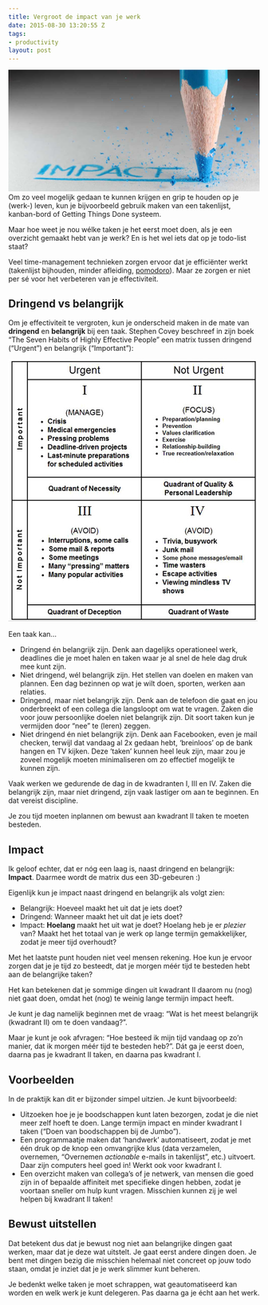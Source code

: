 ```yaml
---
title: Vergroot de impact van je werk
date: 2015-08-30 13:20:55 Z
tags:
- productivity
layout: post
---
```


![Impact](/content/images/2015/08/impact.jpg)
Om zo veel mogelijk gedaan te kunnen krijgen en grip te houden op je (werk-) leven, kun je bijvoorbeeld gebruik maken van een takenlijst, kanban-bord of Getting Things Done systeem.

Maar hoe weet je nou wélke taken je het eerst moet doen, als je een overzicht gemaakt hebt van je werk? En is het wel iets dat op je todo-list staat?

Veel time-management technieken zorgen ervoor dat je efficiënter werkt (takenlijst bijhouden, minder afleiding, [pomodoro](http://pomodorotechnique.com/)). Maar ze zorgen er niet per sé voor het verbeteren van je effectiviteit.

## Dringend vs belangrijk
Om je effectiviteit te vergroten, kun je onderscheid maken in de mate van **dringend** en **belangrijk** bij een taak. Stephen Covey beschreef in zijn boek “The Seven Habits of Highly Effective People” een matrix tussen dringend (“Urgent”) en belangrijk (“Important”):

![Urgent Important Matrix](/content/images/2015/08/0-covey.jpg)

Een taak kan…

* Dringend én belangrijk zijn. Denk aan dagelijks operationeel werk, deadlines die je moet halen en taken waar je al snel de hele dag druk mee kunt zijn.
* Niet dringend, wél belangrijk zijn. Het stellen van doelen en maken van plannen. Een dag bezinnen op wat je wilt doen, sporten, werken aan relaties.
* Dringend, maar niet belangrijk zijn. Denk aan de telefoon die gaat en jou onderbreekt of een collega die langsloopt om wat te vragen. Zaken die voor jouw persoonlijke doelen niet belangrijk zijn. Dit soort taken kun je vermijden door “nee” te (leren) zeggen.
* Niet dringend én niet belangrijk zijn. Denk aan Facebooken, even je mail checken, terwijl dat vandaag al 2x gedaan hebt, ‘breinloos’ op de bank hangen en TV kijken. Deze ‘taken’ kunnen heel leuk zijn, maar zou je zoveel mogelijk moeten minimaliseren om zo effectief mogelijk te kunnen zijn.

Vaak werken we gedurende de dag in de kwadranten I, III en IV. Zaken die belangrijk zijn, maar niet dringend, zijn vaak lastiger om aan te beginnen. En dat vereist discipline.

Je zou tijd moeten inplannen om bewust aan kwadrant II taken te moeten besteden.

## Impact
Ik geloof echter, dat er nóg een laag is, naast dringend en belangrijk: **Impact**. Daarmee wordt de matrix dus een 3D-gebeuren :)

Eigenlijk kun je impact naast dringend en belangrijk als volgt zien:

* Belangrijk: Hoeveel maakt het uit dat je iets doet?
* Dringend: Wanneer maakt het uit dat je iets doet?
* Impact: **Hoelang** maakt het uit wat je doet? Hoelang heb je er *plezier* van? Maakt het het totaal van je werk op lange termijn gemakkelijker, zodat je meer tijd overhoudt?

Met het laatste punt houden niet veel mensen rekening. Hoe kun je ervoor zorgen dat je je tijd zo besteedt, dat je morgen méér tijd te besteden hebt aan de belangrijke taken?

Het kan betekenen dat je sommige dingen uit kwadrant II daarom nu (nog) niet gaat doen, omdat het (nog) te weinig lange termijn impact heeft.

Je kunt je dag namelijk beginnen met de vraag: “Wat is het meest belangrijk (kwadrant II) om te doen vandaag?”.

Maar je kunt je ook afvragen: “Hoe besteed ik mijn tijd vandaag op zo’n manier, dat ik morgen méér tijd te besteden heb?”. Dát ga je eerst doen, daarna pas je kwadrant II taken, en daarna pas kwadrant I.

## Voorbeelden
In de praktijk kan dit er bijzonder simpel uitzien. Je kunt bijvoorbeeld:

* Uitzoeken hoe je je boodschappen kunt laten bezorgen, zodat je die niet meer zelf hoeft te doen. Lange termijn impact en minder kwadrant I taken (“Doen van boodschappen bij de Jumbo”).
* Een programmaatje maken dat ‘handwerk’ automatiseert, zodat je met één druk op de knop een omvangrijke klus (data verzamelen, overnemen, “Overnemen *actionable* e-mails in takenlijst”, etc.) uitvoert. Daar zijn computers heel goed in! Werkt ook voor kwadrant I.
* Een overzicht maken van collega’s of je netwerk, van mensen die goed zijn in of bepaalde affiniteit met specifieke dingen hebben, zodat je voortaan sneller om hulp kunt vragen. Misschien kunnen zij je wel helpen bij kwadrant II taken!

## Bewust uitstellen
Dat betekent dus dat je bewust nog niet aan belangrijke dingen gaat werken, maar dat je deze wat uitstelt. Je gaat eerst andere dingen doen. Je bent met dingen bezig die misschien helemaal niet concreet op jouw todo staan, omdat je inziet dat je je werk slimmer kunt beheren.

Je bedenkt welke taken je moet schrappen, wat geautomatiseerd kan worden en welk werk je kunt delegeren. Pas daarna ga je écht aan het werk.